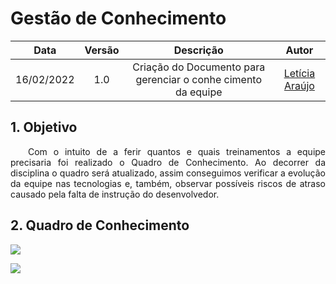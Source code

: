 # Gestão de Conhecimento

|    Data    | Versão |                Descrição                |                     Autor                     |
| :--------: | :----: | :-------------------------------------: | :-------------------------------------------: |
| 16/02/2022 |  1.0   | Criação do Documento para gerenciar o conhe cimento da equipe | [Letícia Araújo](https://github.com/leticiaarj) |

## 1. Objetivo

<p align="justify"> &emsp;&emsp;Com o intuito de a ferir quantos e quais treinamentos a equipe precisaria foi realizado o Quadro de Conhecimento. Ao decorrer da disciplina o quadro será atualizado, assim conseguimos verificar a evolução da equipe nas tecnologias e, também, observar possíveis riscos de atraso causado pela falta de instrução do desenvolvedor.</p>

## 2. Quadro de Conhecimento
![](https://i.imgur.com/UcXjeCx.png)

![](https://i.imgur.com/9EjbSnj.png)



